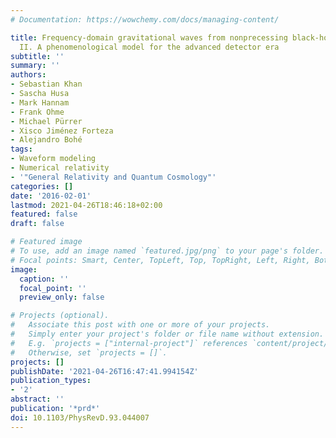 ```yaml
---
# Documentation: https://wowchemy.com/docs/managing-content/

title: Frequency-domain gravitational waves from nonprecessing black-hole binaries.
  II. A phenomenological model for the advanced detector era
subtitle: ''
summary: ''
authors:
- Sebastian Khan
- Sascha Husa
- Mark Hannam
- Frank Ohme
- Michael Pürrer
- Xisco Jiménez Forteza
- Alejandro Bohé
tags:
- Waveform modeling
- Numerical relativity
- '"General Relativity and Quantum Cosmology"'
categories: []
date: '2016-02-01'
lastmod: 2021-04-26T18:46:18+02:00
featured: false
draft: false

# Featured image
# To use, add an image named `featured.jpg/png` to your page's folder.
# Focal points: Smart, Center, TopLeft, Top, TopRight, Left, Right, BottomLeft, Bottom, BottomRight.
image:
  caption: ''
  focal_point: ''
  preview_only: false

# Projects (optional).
#   Associate this post with one or more of your projects.
#   Simply enter your project's folder or file name without extension.
#   E.g. `projects = ["internal-project"]` references `content/project/deep-learning/index.md`.
#   Otherwise, set `projects = []`.
projects: []
publishDate: '2021-04-26T16:47:41.994154Z'
publication_types:
- '2'
abstract: ''
publication: '*prd*'
doi: 10.1103/PhysRevD.93.044007
---
```

